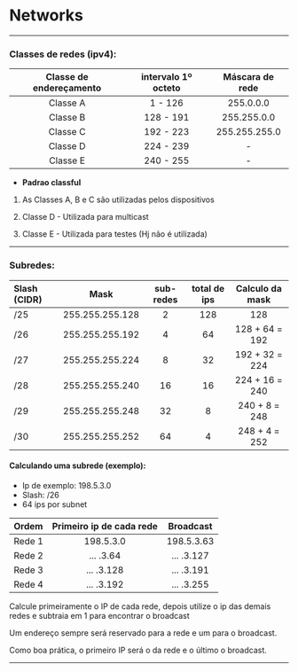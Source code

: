 # Networks

-------------------

### Classes de redes (ipv4):

Classe de endereçamento | intervalo 1º octeto | Máscara de rede|
:----------------------:|:-------------------:|:--------------:|
Classe A                | 1 - 126             | 255.0.0.0      | 
Classe B                | 128 - 191           | 255.255.0.0    |
Classe C                | 192 - 223           | 255.255.255.0  |
Classe D                | 224 - 239           | -              |
Classe E                | 240 - 255           | -              | 

* **Padrao classful**
1. As Classes A, B e C são utilizadas pelos dispositivos

2. Classe D - Utilizada para multicast

3. Classe E  - Utilizada para testes (Hj não é utilizada)

-------------------

### Subredes:

Slash (CIDR) |      Mask     | sub-redes | total de ips | Calculo da mask|
:------------|---------------|:---------:|:------------:|:--------------:|
/25          |255.255.255.128|  2        |  128         | 128            |
/26          |255.255.255.192|  4        |  64          | 128 + 64 = 192 |
/27          |255.255.255.224|  8        |  32          | 192 + 32 = 224 | 
/28          |255.255.255.240|  16       |  16          | 224 + 16 = 240 |
/29          |255.255.255.248|  32       |  8           | 240 + 8 = 248  |
/30          |255.255.255.252|  64       |  4           | 248 + 4 = 252  |

#### Calculando uma subrede (exemplo):

* Ip de exemplo: 198.5.3.0
* Slash: /26
* 64 ips por subnet

| Ordem | Primeiro ip de cada rede | Broadcast |    
:-------|:------------------------:|:---------:|      
Rede 1  | 198.5.3.0                |198.5.3.63 | 
Rede 2  |  ... .3.64               |... .3.127 |
Rede 3  |  ... .3.128              |... .3.191 |
Rede 4  |  ... .3.192              |... .3.255 |

Calcule primeiramente o IP de cada rede, depois utilize o ip das demais redes e subtraia em 1 para encontrar o broadcast

Um endereço sempre será reservado para a rede e um para o broadcast.

Como boa prática, o primeiro IP será o da rede e o último o broadcast.

-------------------


